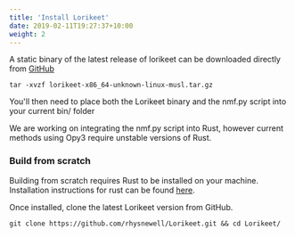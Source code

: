 ```yaml
---
title: 'Install Lorikeet'
date: 2019-02-11T19:27:37+10:00
weight: 2
---
```


A static binary of the latest release of lorikeet can be downloaded directly from [GitHub](https://github.com/rhysnewell/Lorikeet/releases/latest)

```commandline
tar -xvzf lorikeet-x86_64-unknown-linux-musl.tar.gz
```

You'll then need to place both the Lorikeet binary and the nmf.py script into your current bin/ folder

We are working on integrating the nmf.py script into Rust, however current methods using Opy3 require unstable versions of Rust.

### Build from scratch

Building from scratch requires Rust to be installed on your machine. Installation instructions for rust can be found 
[here](https://www.rust-lang.org/tools/install).

Once installed, clone the latest Lorikeet version from GitHub.

```
git clone https://github.com/rhysnewell/Lorikeet.git && cd Lorikeet/
```

